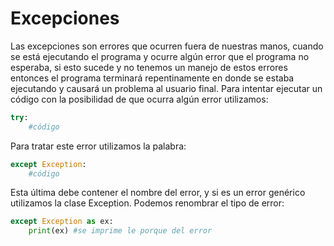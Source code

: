# Excepciones

Las excepciones son errores que ocurren fuera de nuestras manos, cuando se está ejecutando el programa y ocurre algún error que el programa no esperaba, si esto sucede y no tenemos un manejo de estos errores entonces el programa terminará repentinamente en donde se estaba ejecutando y causará un problema al usuario final. Para intentar ejecutar un código con la posibilidad de que ocurra algún error utilizamos:

~~~python
try:
	#código
~~~

Para tratar este error utilizamos la palabra:

~~~python
except Exception:
	#código
~~~

Esta última debe contener el nombre del error, y si es un error genérico utilizamos la clase Exception. Podemos renombrar el tipo de error:

~~~python
except Exception as ex:
	print(ex) #se imprime le porque del error
~~~